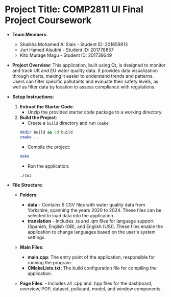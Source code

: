 # Project Title: COMP2811 UI Final Project Coursework

- **Team Members**:
    - Shaikha Mohamed Al Slais - Student ID: 201659913
    - Juri Hamed Alsubhi - Student ID: 201778857
    - Kito Murage Magu - Student ID: 201739649

- **Project Overview**:
    This application, built using Qt, is designed to monitor and track UK and EU water quality data. It provides data visualization through charts, making it easier to understand trends and patterns. Users can filter specific pollutants and evaluate their safety levels, as well as filter data by location to assess compliance with regulations.

- **Setup Instructions**:
    1. **Extract the Starter Code**: 
        - Unzip the provided starter code package to a working directory.
    2. **Build the Project**:
        - Create a `build` directory and run `cmake`:
        ```bash
        mkdir build && cd build
        cmake ..
        ```
        - Compile the project:
        ```bash
        make
        ```
        - Run the application:
        ```bash
        ./cw3
        ```

- **File Structure**:
    - **Folders**:
        - **data** - Contains 5 CSV files with water quality data from Yorkshire, spanning the years 2020 to 2024. These files can be selected to load data into the application.
        - **translation** - Includes .ts and .qm files for language support (Spanish, English (GB), and English (US)). These files enable the application to change languages based on the user's system settings.

    - **Main Files**:
        - **main.cpp**: The entry point of the application, responsible for running the program.
        - **CMakeLists.txt**: The build configuration file for compiling the application.

     - **Page Files**: - Includes all .cpp and .hpp files for the dashboard, overview, POP, dataset, pollutant, model, and window components.
